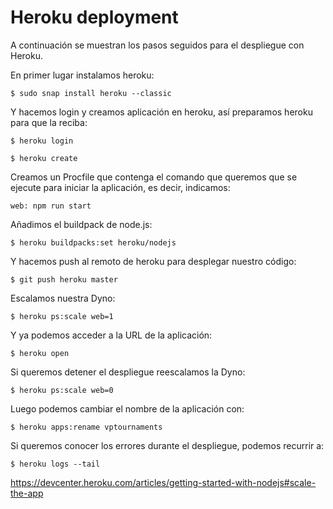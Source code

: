 # Heroku deployment

A continuación se muestran los pasos seguidos para el despliegue con Heroku.

En primer lugar instalamos heroku:

```shell
$ sudo snap install heroku --classic
```

Y hacemos login y creamos aplicación en heroku, así preparamos heroku para que la reciba:

```shell
$ heroku login

$ heroku create
```

Creamos un Procfile que contenga el comando que queremos que se ejecute para iniciar la aplicación, es decir, indicamos:

```shell
web: npm run start
```

Añadimos el buildpack de node.js:

```shell
$ heroku buildpacks:set heroku/nodejs
```

Y hacemos push al remoto de heroku para desplegar nuestro código:

```shell
$ git push heroku master
```

Escalamos nuestra Dyno:

```shell
$ heroku ps:scale web=1
```

Y ya podemos acceder a la URL de la aplicación:

```shell
$ heroku open
```

Si queremos detener el despliegue reescalamos la Dyno:

```shell
$ heroku ps:scale web=0
```

Luego podemos cambiar el nombre de la aplicación con:

```shell
$ heroku apps:rename vptournaments
```

Si queremos conocer los errores durante el despliegue, podemos recurrir a:

```shell
$ heroku logs --tail
```


https://devcenter.heroku.com/articles/getting-started-with-nodejs#scale-the-app